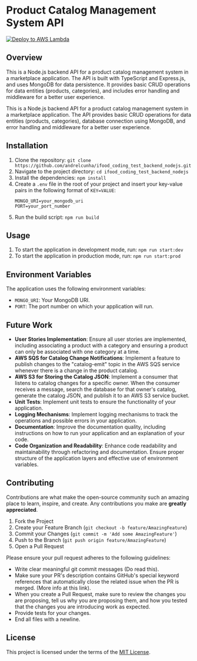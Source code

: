 # Product Catalog Management System API
[![Deploy to AWS Lambda](https://github.com/andrelcunha/ifood_coding_test_backend_nodejs/actions/workflows/deploy.yml/badge.svg)](https://github.com/andrelcunha/ifood_coding_test_backend_nodejs/actions/workflows/deploy.yml)

## Overview

This is a Node.js backend API for a product catalog management system in a marketplace application. The API is built with TypeScript and Express.js, and uses MongoDB for data persistence. It provides basic CRUD operations for data entities (products, categories), and includes error handling and middleware for a better user experience.


This is a Node.js backend API for a product catalog management system in a marketplace application. The API provides basic CRUD operations for data entities (products, categories), database connection using MongoDB, and error handling and middleware for a better user experience.

## Installation

1. Clone the repository: `git clone https://github.com/andrelcunha/ifood_coding_test_backend_nodejs.git`
2. Navigate to the project directory: `cd ifood_coding_test_backend_nodejs`
3. Install the dependencies: `npm install`
4. Create a `.env` file in the root of your project and insert your key-value pairs in the following format of `KEY=VALUE`:
   ```env
   MONGO_URI=your_mongodb_uri
   PORT=your_port_number
   ```
5. Run the build script: `npm run build`

## Usage

1. To start the application in development mode, run: `npm run start:dev`
2. To start the application in production mode, run: `npm run start:prod`

## Environment Variables

The application uses the following environment variables:

- `MONGO_URI`: Your MongoDB URI.
- `PORT`: The port number on which your application will run.

## Future Work

- **User Stories Implementation**: Ensure all user stories are implemented, including associating a product with a category and ensuring a product can only be associated with one category at a time.
- **AWS SQS for Catalog Change Notifications**: Implement a feature to publish changes to the "catalog-emit" topic in the AWS SQS service whenever there is a change in the product catalog.
- **AWS S3 for Storing the Catalog JSON**: Implement a consumer that listens to catalog changes for a specific owner. When the consumer receives a message, search the database for that owner's catalog, generate the catalog JSON, and publish it to an AWS S3 service bucket.
- **Unit Tests**: Implement unit tests to ensure the functionality of your application.
- **Logging Mechanisms**: Implement logging mechanisms to track the operations and possible errors in your application.
- **Documentation**: Improve the documentation quality, including instructions on how to run your application and an explanation of your code.
- **Code Organization and Readability**: Enhance code readability and maintainability through refactoring and documentation. Ensure proper structure of the application layers and effective use of environment variables.

## Contributing

Contributions are what make the open-source community such an amazing place to learn, inspire, and create. Any contributions you make are **greatly appreciated**.

1. Fork the Project
2. Create your Feature Branch (`git checkout -b feature/AmazingFeature`)
3. Commit your Changes (`git commit -m 'Add some AmazingFeature'`)
4. Push to the Branch (`git push origin feature/AmazingFeature`)
5. Open a Pull Request

Please ensure your pull request adheres to the following guidelines:

- Write clear meaningful git commit messages (Do read this).
- Make sure your PR's description contains GitHub's special keyword references that automatically close the related issue when the PR is merged. (More info at this link).
- When you create a Pull Request, make sure to review the changes you are proposing, tell us why you are proposing them, and how you tested that the changes you are introducing work as expected.
- Provide tests for your changes.
- End all files with a newline.

## License

This project is licensed under the terms of the [MIT License](https://opensource.org/licenses/MIT).
